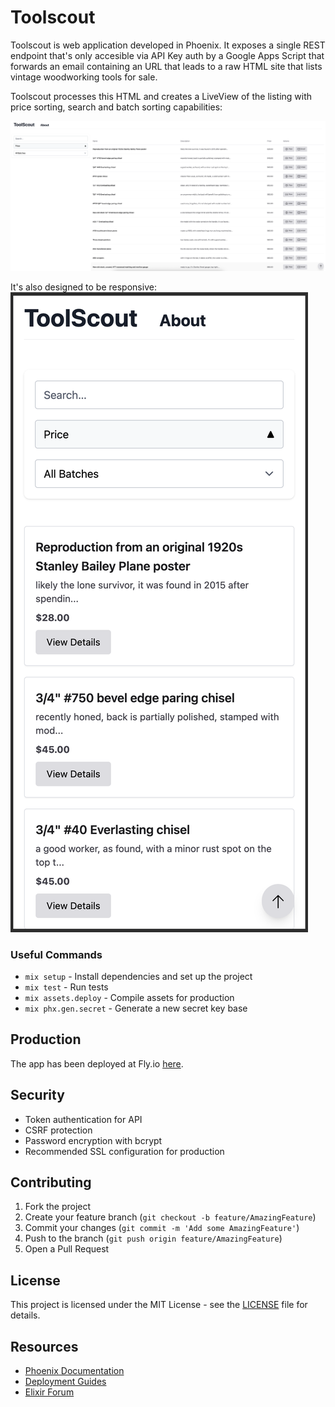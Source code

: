 # Toolscout

Toolscout is web application developed in Phoenix. It exposes a single REST endpoint that's only accesible via API Key auth by a Google Apps Script that forwards an email containing an URL that leads to a raw HTML site that lists vintage woodworking tools for sale.

Toolscout processes this HTML and creates a LiveView of the listing with price sorting, search and batch sorting capabilities:

![Toolscout Desktop View](priv/static/readme-screenshots/desktop-ts.png)

It's also designed to be responsive:
![Toolscout Mobile View](priv/static/readme-screenshots/mobile-ts.png)

### Useful Commands

- `mix setup` - Install dependencies and set up the project
- `mix test` - Run tests
- `mix assets.deploy` - Compile assets for production
- `mix phx.gen.secret` - Generate a new secret key base

## Production

The app has been deployed at Fly.io [here](htts://toolscout.fly.dev).


## Security

- Token authentication for API
- CSRF protection
- Password encryption with bcrypt
- Recommended SSL configuration for production

## Contributing

1. Fork the project
2. Create your feature branch (`git checkout -b feature/AmazingFeature`)
3. Commit your changes (`git commit -m 'Add some AmazingFeature'`)
4. Push to the branch (`git push origin feature/AmazingFeature`)
5. Open a Pull Request

## License

This project is licensed under the MIT License - see the [LICENSE](LICENSE) file for details.

## Resources

- [Phoenix Documentation](https://hexdocs.pm/phoenix)
- [Deployment Guides](https://hexdocs.pm/phoenix/deployment.html)
- [Elixir Forum](https://elixirforum.com/c/phoenix-forum)
